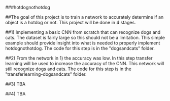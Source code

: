 ###hotdognothotdog

##The goal of this project is to train a network to accurately determine if an object is a hotdog or not. This project will be done in 4 stages.

##1) Implementing a basic CNN from scratch that can recognize dogs and cats. The dataset is fairly large so this should not be a limitation. This simple example should provide insight into what is needed to properly implement hotdognothotdog. The code for this step is in the "dogsandcats" folder.

##2) From the network in 1) the accuracy was low. In this step transfer learning will be used to increase the accuracy of the CNN. This network will still recognize dogs and cats. The code for this step is in the "transferlearning-dogsandcats" folder.

##3) TBA

##4) TBA

